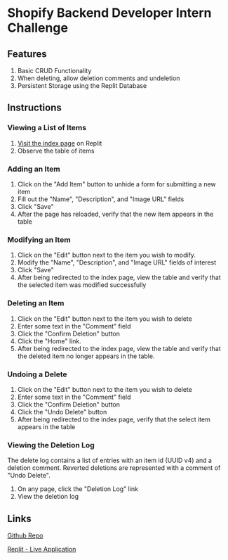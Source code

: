 # Shopify Backend Developer Intern Challenge
## Features

1. Basic CRUD Functionality
2. When deleting, allow deletion comments and undeletion
3. Persistent Storage using the Replit Database

## Instructions


### Viewing a List of Items
1. [Visit the index page](https://shopify-backend-internship-challenge--andrewbradt.repl.co/) on Replit
2. Observe the table of items

### Adding an Item
1. Click on the "Add Item" button to unhide a form for submitting a new item
2. Fill out the "Name", "Description", and "Image URL" fields
3. Click "Save"
4. After the page has reloaded, verify that the new item appears in the table

### Modifying an Item
1. Click on the "Edit" button next to the item you wish to modify.
2. Modify the "Name", "Description", and "Image URL" fields of interest
3. Click "Save"
4. After being redirected to the index page, view the table and verify that the selected item was modified successfully

### Deleting an Item
1. Click on the "Edit" button next to the item you wish to delete
2. Enter some text in the "Comment" field
3. Click the "Confirm Deletion" button
4. Click the "Home" link.
5. After being redirected to the index page, view the table and verify that the deleted item no longer appears in the table.

### Undoing a Delete
1. Click on the "Edit" button next to the item you wish to delete
2. Enter some text in the "Comment" field
3. Click the "Confirm Deletion" button
4. Click the "Undo Delete" button
5. After being redirected to the index page, verify that the select item appears in the table

### Viewing the Deletion Log
The delete log contains a list of entries with an item id (UUID v4) and a deletion comment.  Reverted deletions are represented with a comment of "Undo Delete".
1. On any page, click the "Deletion Log" link
2. View the deletion log
## Links

[Github Repo](https://github.com/andrew-bradt/shopify-backend-internship-challenge)

[Replit - Live Application](https://shopify-backend-internship-challenge--andrewbradt.repl.co/)